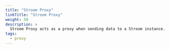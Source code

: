 ```yaml
---
title: "Stroom Proxy"
linkTitle: "Stroom Proxy"
weight: 50
description: >
  Stroom Proxy acts as a proxy when sending data to a Stroom instance. Stroom Proxy has various modes such as storing, aggregating and forwarding the received data. Stroom Proxies can be used to forward to other Stroom Proxy instances.
tags:
  - proxy
---
```



